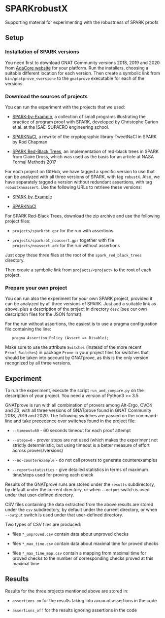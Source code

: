 # SPARKrobustX
Supporting material for experimenting with the robustness of SPARK proofs

## Setup

### Installation of SPARK versions

You need first to download GNAT Community versions 2018, 2019 and 2020 from
[AdaCore website](https://www.adacore.com/download/more) for your platform.
Run the installers, choosing a suitable different location for each version.
Then create a symbolic link from ``bin/gnatprove_<version>`` to the
``gnatprove`` executable for each of the versions.

### Download the sources of projects

You can run the experiment with the projects that we used:

- [SPARK-by-Example](https://github.com/tofgarion/spark-by-example), a
  collection of small programs illustrating the practice of program proof with
  SPARK, developed by Christophe Garion et al. at the ISAE-SUPAERO engineering
  school.

- [SPARKNaCl](https://github.com/rod-chapman/SPARKNaCl), a rewrite of the
  cryptographic library TweetNaCl in SPARK by Rod Chapman

- [SPARK Red-Black
  Trees](http://toccata.lri.fr/gallery/spark_red_black_trees.en.html), an
  implementation of red-black trees in SPARK from Claire Dross, which was used
  as the basis for an article at NASA Formal Methods 2017

For each project on GitHub, we have tagged a specific version to use that can
be analyzed with all three versions of SPARK, with tag ``robustX``.  Also, we
have separately tagged a version without redundant assertions, with tag
``robustXnoassert``.  Use the following URLs to retrieve these versions:

- [SPARK-by-Example](https://github.com/yannickmoy/spark-by-example)

- [SPARKNaCl](https://github.com/yannickmoy/SPARKNaCl)

For SPARK Red-Black Trees, download the zip archive and use the following
project files:

- ``projects/sparkrbt.gpr`` for the run with assertions

- ``projects/sparkrbt_noassert.gpr`` together with file
  ``projects/noassert.adc`` for the run without assertions

Just copy these three files at the root of the ``spark_red_black_trees``
directory.

Then create a symbolic link from ``projects/<project>`` to the root of each
project.

### Prepare your own project

You can run also the experiment for your own SPARK project, provided it can be
analyzed by all three versions of SPARK.  Just add a suitable link as above,
plus a description of the project in directory ``desc`` (see our own
description files for the JSON format).

For the run without assertions, the easiest is to use a pragma configuration
file containing the line:

```
   pragma Assertion_Policy (Assert => Disable);
```

Make sure to use the attribute ``Switches`` (instead of the more recent
``Proof_Switches``) in package ``Prove`` in your project files for switches
that should be taken into account by GNATprove, as this is the only version
recognized by all three versions.

## Experiment

To run the experiment, execute the script ``run_and_compare.py`` on the
description of your project. You need a version of Python3 >= 3.5

GNATprove is run with all combination of provers among Alt-Ergo, CVC4 and Z3,
with all three versions of GNATprove found in GNAT Community 2018, 2019 and
2020. The following switches are passed on the command-line and take precedence
over switches found in the project file:

- ``--timeout=60`` - 60 seconds timeout for each proof attempt

- ``--steps=0`` - prover steps are not used (which makes the experiment not
  strictly deterministic, but using timeout is a better measure of effort
  across provers/versions)

- ``--no-counterexample`` - do not call provers to generate counterexamples

- ``--report=statistics`` - give detailed statistics in terms of maximum
  time/steps used for proving each check

Results of the GNATprove runs are stored under the ``results`` subdirectory, by
default under the current directory, or when ``--output`` switch is used under
that user-defined directory.

CSV files containing the data extracted from the above results are stored under
the ``csv`` subdirectory, by default under the current directory, or when
``--output`` switch is used under that user-defined directory.

Two types of CSV files are produced:

- files ``*_unproved.csv`` contain data about unproved checks

- files ``*_max_time.csv`` contain data about maximal time for proved checks

- files ``*_max_time_map.csv`` contain a mapping from maximal time for proved
  checks to the number of corresponding checks proved at this maximal time

## Results

Results for the three projects mentioned above are stored in:

- ``assertions_on`` for the results taking into account assertions in the code

- ``assertions_off`` for the results ignoring assertions in the code

